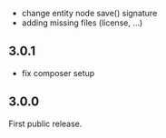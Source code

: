 
  - change entity node save() signature
  - adding missing files (license, ...)

## 3.0.1

  - fix composer setup

## 3.0.0

First public release.
